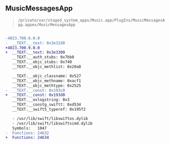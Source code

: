 ## MusicMessagesApp

> `/private/var/staged_system_apps/Music.app/PlugIns/MusicMessagesApp.appex/MusicMessagesApp`

```diff

-4023.700.6.0.0
-  __TEXT.__text: 0x3e32d8
+4023.700.9.0.0
+  __TEXT.__text: 0x3e3300
   __TEXT.__auth_stubs: 0x7bb0
   __TEXT.__objc_stubs: 0x740
   __TEXT.__objc_methlist: 0x20a8

   __TEXT.__objc_classname: 0x527
   __TEXT.__objc_methname: 0xacf1
   __TEXT.__objc_methtype: 0x2525
-  __TEXT.__const: 0x193c0
+  __TEXT.__const: 0x193d0
   __TEXT.__oslogstring: 0x3
   __TEXT.__constg_swiftt: 0xd534
   __TEXT.__swift5_typeref: 0x195f2

   - /usr/lib/swift/libswiftos.dylib
   - /usr/lib/swift/libswiftsimd.dylib
   Symbols:   1047
-  Functions: 24632
+  Functions: 24634
 

```

